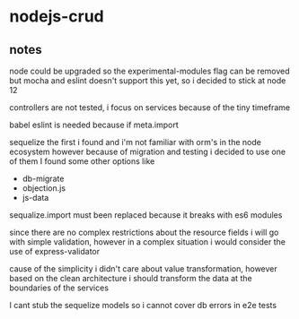 # nodejs-crud

## notes

node could be upgraded so the experimental-modules flag can be removed but
mocha and eslint doesn't support this yet, so i decided to stick at node 12

controllers are not tested, i focus on services because of the tiny timeframe

babel eslint is needed because if meta.import

sequelize the first i found and i'm not familiar with orm's in the node ecosystem
however because of migration and testing i decided to use one of them
I found some other options like
  - db-migrate
  - objection.js
  - js-data

sequalize.import must been replaced because it breaks with es6 modules

since there are no complex restrictions about the resource fields i will go with
simple validation, however in a complex situation i would consider the use of
express-validator

cause of the simplicity i didn't care about value transformation,
however based on the clean architecture i should transform the data
at the boundaries of the services

I cant stub the sequelize models so i cannot cover db errors in e2e
tests

